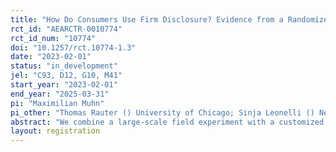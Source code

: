```yaml
---
title: "How Do Consumers Use Firm Disclosure? Evidence from a Randomized Field Experiment"
rct_id: "AEARCTR-0010774"
rct_id_num: "10774"
doi: "10.1257/rct.10774-1.3"
date: "2023-02-01"
status: "in_development"
jel: "C93, D12, G10, M41"
start_year: "2023-02-01"
end_year: "2025-03-31"
pi: "Maximilian Muhn"
pi_other: "Thomas Rauter () University of Chicago; Sinja Leonelli () New York University; Gurpal Sran () New York University"
abstract: "We combine a large-scale field experiment with a customized survey to study whether and how consumers use firm disclosure. In a sample of more than 24,000 U.S. households, we first establish several stylized facts: (i) the average consumer has a moderate preference to purchase from ESG-responsible firms; (ii) consumers typically have no preference for more or less profitable firms; (iii) consumers rarely consult ESG reports and virtually never use financial reports to inform their purchase decisions. In our field experiment, we then inform households about real firm-disclosed profitability and ESG activities through seven randomized information treatments. Consumers increase their purchase intent when exogenously presented with firm-disclosed positive signals about environmental, social, and—to a lesser extent—governance activities. Full ESG reports only have an impact on consumers who choose to view them, whereas financial reports and earnings news do not have an effect. After the experiment, consumers increase their actual product purchases, but these effects are small, short-lived, and only materialize for viewed ESG reports and positive social signals. Through a follow-up survey, we provide explanations for why consumers (do not) change their shopping behavior after our information experiment."
layout: registration
---
```


